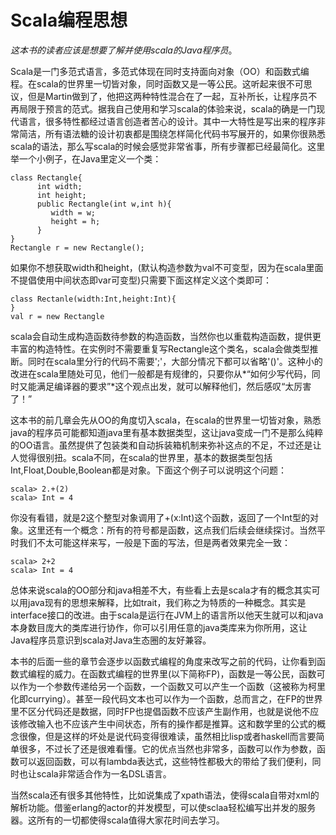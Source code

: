 Scala编程思想
=======

*这本书的读者应该是想要了解并使用scala的Java程序员*。

Scala是一门多范式语言，多范式体现在同时支持面向对象（OO）和函数式编程。在scala的世界里一切皆对象，同时函数又是一等公民。这听起来很不可思议，但是Martin做到了，他把这两种特性混合在了一起，互补所长，让程序员不再局限于预言的范式。据我自己使用和学习scala的体验来说，scala的确是一门现代语言，很多特性都经过语言创造者苦心的设计。其中一大特性是写出来的程序非常简洁，所有语法糖的设计初衷都是围绕怎样简化代码书写展开的，如果你很熟悉scala的语法，那么写scala的时候会感觉非常省事，所有步骤都已经最简化。这里举一个小例子，在Java里定义一个类：
```
class Rectangle{
      int width;
      int height;
      public Rectangle(int w,int h){
         width = w;
         height = h;
      }
}
Rectangle r = new Rectangle();
```
如果你不想获取width和height，(默认构造参数为val不可变型，因为在scala里面不提倡使用中间状态即var可变型)只需要下面这样定义这个类即可：
```
class Rectanle(width:Int,height:Int){
}
val r = new Rectangle
```
scala会自动生成构造函数待参数的构造函数，当然你也以重载构造函数，提供更丰富的构造特性。在实例时不需要重复写Rectangle这个类名，scala会做类型推断。同时在scala里分行的代码不需要';'，大部分情况下都可以省略'()'。这种小的改进在scala里随处可见，他们一般都是有规律的，只要你从*“如何少写代码，同时又能满足编译器的要求”*这个观点出发，就可以解释他们，然后感叹“太厉害了！”


这本书的前几章会先从OO的角度切入scala，在scala的世界里一切皆对象，熟悉java的程序员可能都知道java里有基本数据类型，这让java变成一门不是那么纯粹的OO语言。虽然提供了包装类和自动拆装箱机制来弥补这点的不足，不过还是让人觉得很别扭。scala不同，在scala的世界里，基本的数据类型包括Int,Float,Double,Boolean都是对象。下面这个例子可以说明这个问题：
```
scala> 2.+(2)
scala> Int = 4
```
你没有看错，就是2这个整型对象调用了+(x:Int)这个函数，返回了一个Int型的对象。这里还有一个概念：所有的符号都是函数，这点我们后续会继续探讨。当然平时我们不太可能这样来写，一般是下面的写法，但是两者效果完全一致：
```
scala> 2+2
scala> Int = 4
```
总体来说scala的OO部分和java相差不大，有些看上去是scala才有的概念其实可以用java现有的思想来解释，比如trait，我们称之为特质的一种概念。其实是interface接口的改进。由于scala是运行在JVM上的语言所以他天生就可以和java本身数目庞大的类库进行协作，你可以引用任意的java类库来为你所用，这让Java程序员意识到scala对Java生态圈的友好兼容。

本书的后面一些的章节会逐步以函数式编程的角度来改写之前的代码，让你看到函数式编程的威力。在函数式编程的世界里(以下简称FP)，函数是一等公民，函数可以作为一个参数传递给另一个函数，一个函数又可以产生一个函数（这被称为柯里化即currying）。甚至一段代码文本也可以作为一个函数，总而言之，在FP的世界里不区分代码还是数据，同时FP也提倡函数不应该产生副作用，也就是说他不应该修改输入也不应该产生中间状态，所有的操作都是推算。这和数学里的公式的概念很像，但是这样的坏处是说代码变得很难读，虽然相比lisp或者haskell而言要简单很多，不过长了还是很难看懂。它的优点当然也非常多，函数可以作为参数，函数可以返回函数，可以有lambda表达式，这些特性都极大的带给了我们便利，同时也让scala非常适合作为一名DSL语言。

当然scala还有很多其他特性，比如说集成了xpath语法，使得scala自带对xml的解析功能。借鉴erlang的actor的并发模型，可以使sclaa轻松编写出并发的服务器。这所有的一切都使得scala值得大家花时间去学习。
